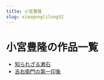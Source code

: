 ```yaml
---
title: 小宮豊隆
slug: xiaogonglilong52
---
```


# 小宮豊隆の作品一覧

- [知られざる漱石](zhirarezarushushi41)
- [吉右衛門の第一印象](jiyouweimennodiyiyinxiang0f)
